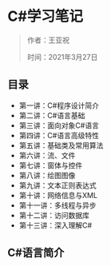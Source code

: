 # C#学习笔记
> 作者：王亚祝
>
> 时间：2021年3月27日

##  目录

- 第一讲：C#程序设计简介
- 第二讲：C#语言基础
- 第三讲：面向对象C#语言
- 第四讲：C#语言高级特性
- 第五讲：基础类及常用算法
- 第六讲：流、文件
- 第七讲：窗体与控件
- 第八讲：绘图图像
- 第九讲：文本正则表达式
- 第十讲：网络信息与XML
- 第十一讲：多线程与异步
- 第十二讲：访问数据库
- 第十三讲：深入理解C#

## C#语言简介



